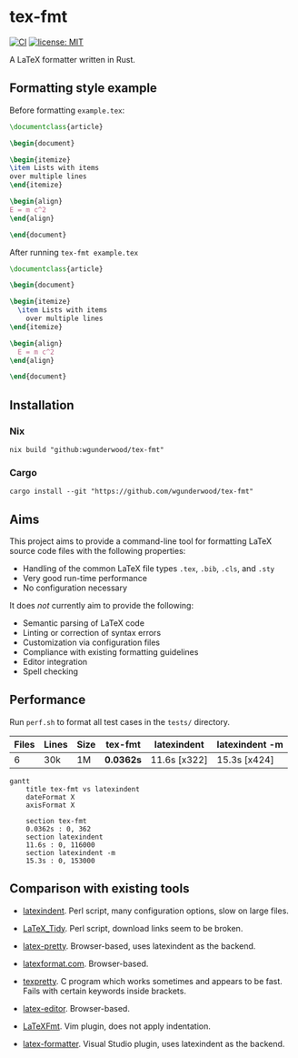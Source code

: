 # tex-fmt

[![CI](
https://github.com/wgunderwood/tex-fmt/actions/workflows/flake.yml/badge.svg)](
https://github.com/wgunderwood/tex-fmt/actions/workflows/flake.yml)
[![license: MIT](
https://shields.io/badge/license-MIT-blue.svg)](
https://mit-license.org/)

A LaTeX formatter written in Rust.

## Formatting style example

Before formatting `example.tex`:

``` tex
\documentclass{article}

\begin{document}

\begin{itemize}
\item Lists with items
over multiple lines
\end{itemize}

\begin{align}
E = m c^2
\end{align}

\end{document}
```

After running `tex-fmt example.tex`

``` tex
\documentclass{article}

\begin{document}

\begin{itemize}
  \item Lists with items
    over multiple lines
\end{itemize}

\begin{align}
  E = m c^2
\end{align}

\end{document}
```

## Installation

### Nix

``` shell
nix build "github:wgunderwood/tex-fmt"
```

### Cargo

``` shell
cargo install --git "https://github.com/wgunderwood/tex-fmt"
```
## Aims

This project aims to provide a command-line tool for formatting
LaTeX source code files with the following properties:

- Handling of the common LaTeX file types `.tex`, `.bib`, `.cls`, and `.sty`
- Very good run-time performance
- No configuration necessary

It does *not* currently aim to provide the following:

- Semantic parsing of LaTeX code
- Linting or correction of syntax errors
- Customization via configuration files
- Compliance with existing formatting guidelines
- Editor integration
- Spell checking

## Performance

Run `perf.sh` to format all test cases in the `tests/` directory.

| **Files** | **Lines** | **Size** | **tex-fmt** | **latexindent** | **latexindent -m** |
| --- | --- | --- | --- | --- | --- |
| 6 | 30k | 1M | **0.0362s** | 11.6s [x322] | 15.3s [x424] |

```mermaid
gantt
    title tex-fmt vs latexindent
    dateFormat X
    axisFormat X

    section tex-fmt
    0.0362s : 0, 362
    section latexindent
    11.6s : 0, 116000
    section latexindent -m
    15.3s : 0, 153000
```

## Comparison with existing tools

- [latexindent](https://github.com/cmhughes/latexindent.pl).
Perl script, many configuration options, slow on large files.

- [LaTeX\_Tidy](http://bfc.sfsu.edu/cgi-bin/hsu.pl?LaTeX_Tidy).
Perl script, download links seem to be broken.

- [latex-pretty](https://c.albert-thompson.com/latex-pretty/).
Browser-based, uses latexindent as the backend.

- [latexformat.com](https://latexformat.com/).
Browser-based.

- [texpretty](http://ftp.math.utah.edu/pub/texpretty/).
C program which works sometimes and appears to be fast.
Fails with certain keywords inside brackets.

- [latex-editor](https://latex-editor.pages.dev/formatter/).
Browser-based.

- [LaTeXFmt](https://github.com/engeljh/vim-latexfmt).
Vim plugin, does not apply indentation.

- [latex-formatter](https://github.com/nfode/latex-formatter).
Visual Studio plugin, uses latexindent as the backend.
